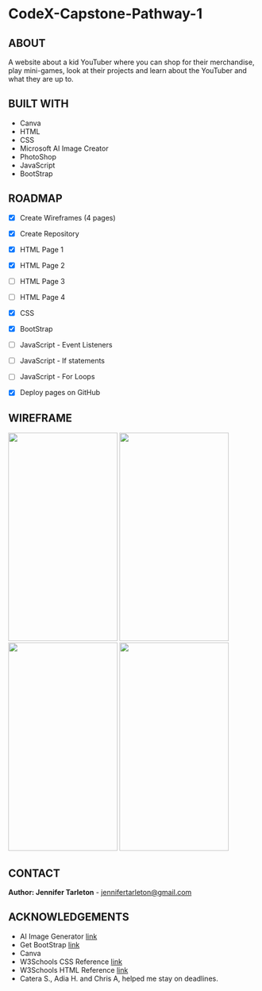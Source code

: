 # CodeX-Capstone-Pathway-1
## ABOUT

  A website about a kid YouTuber where you can shop for their merchandise, play mini-games, look at their projects and learn about the YouTuber and what they are up to. 
  
  
## BUILT WITH

* Canva
* HTML
* CSS
* Microsoft AI Image Creator
* PhotoShop
* JavaScript
* BootStrap


## ROADMAP

* [x] Create Wireframes (4 pages)
* [x] Create Repository
* [x] HTML Page 1
* [x] HTML Page 2
* [ ] HTML Page 3
* [ ] HTML Page 4
* [x] CSS
* [x] BootStrap
* [ ] JavaScript - Event Listeners
* [ ] JavaScript - If statements
* [ ] JavaScript - For Loops
* [x] Deploy pages on GitHub


## WIREFRAME

<img src="https://github.com/JenniferT9462/CodeX-Capstone-Pathway-1/assets/63979357/5327a360-5b38-400b-b15d-2ca8a4f6c38d" height="420" width="220">

<img src="https://github.com/JenniferT9462/CodeX-Capstone-Pathway-1/assets/63979357/6d489034-b274-4afd-a042-bf68b288daa4" height="420" width="220">
<img src="https://github.com/JenniferT9462/CodeX-Capstone-Pathway-1/assets/63979357/7f15decd-fe2e-4eb9-a52f-9f3bac76ebc2" height="420" width="220">
<img src="https://github.com/JenniferT9462/CodeX-Capstone-Pathway-1/assets/63979357/371c715e-9623-44d9-8d94-d464e53f97f6" height="420" width="220">



## CONTACT

**Author: Jennifer Tarleton** - jennifertarleton@gmail.com

## ACKNOWLEDGEMENTS

* AI Image Generator [link](https://designer.microsoft.com/image-creator)
* Get BootStrap [link](https://getbootstrap.com/docs/5.3/getting-started/introduction/)
* Canva
* W3Schools CSS Reference [link](https://www.w3schools.com/cssref/index.php)
* W3Schools HTML Reference [link](https://www.w3schools.com/tags/default.asp)
* Catera S., Adia H. and Chris A, helped me stay on deadlines.


